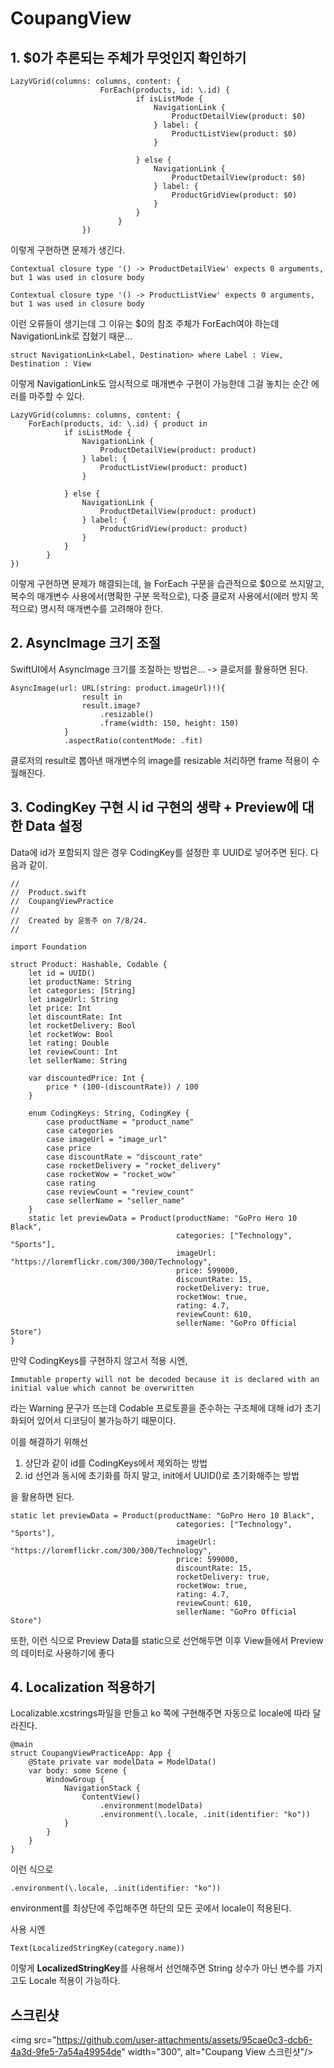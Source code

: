 # CoupangView

## 1. $0가 추론되는 주체가 무엇인지 확인하기

```
LazyVGrid(columns: columns, content: {
                    ForEach(products, id: \.id) {
                            if isListMode {
                                NavigationLink {
                                    ProductDetailView(product: $0)
                                } label: {
                                    ProductListView(product: $0)
                                }

                            } else {
                                NavigationLink {
                                    ProductDetailView(product: $0)
                                } label: {
                                    ProductGridView(product: $0)
                                }
                            }
                        }
                })
```
이렇게 구현하면 문제가 생긴다.
```
Contextual closure type '() -> ProductDetailView' expects 0 arguments, but 1 was used in closure body

Contextual closure type '() -> ProductListView' expects 0 arguments, but 1 was used in closure body
```
이런 오류들이 생기는데 그 이유는 $0의 참조 주체가 ForEach여야 하는데 NavigationLink로 잡혔기 때문...
```
struct NavigationLink<Label, Destination> where Label : View, Destination : View
```
이렇게 NavigationLink도 암시적으로 매개변수 구현이 가능한데 그걸 놓치는 순간 에러를 마주할 수 있다.

```
LazyVGrid(columns: columns, content: {
    ForEach(products, id: \.id) { product in
            if isListMode {
                NavigationLink {
                    ProductDetailView(product: product)
                } label: {
                    ProductListView(product: product)
                }

            } else {
                NavigationLink {
                    ProductDetailView(product: product)
                } label: {
                    ProductGridView(product: product)
                }
            }
        }
})
```
이렇게 구현하면 문제가 해결되는데,
늘 ForEach 구문을 습관적으로 $0으로 쓰지말고,
복수의 매개변수 사용에서(명확한 구분 목적으로), 다중 클로저 사용에서(에러 방지 목적으로) 명시적 매개변수를 고려해야 한다.

## 2. AsyncImage 크기 조절
SwiftUI에서 AsyncImage 크기를 조절하는 방법은...
-> 클로저를 활용하면 된다.

```
AsyncImage(url: URL(string: product.imageUrl)!){
                result in
                result.image?
                    .resizable()
                    .frame(width: 150, height: 150)
            }
            .aspectRatio(contentMode: .fit)
```
클로저의 result로 뽑아낸 매개변수의 image를 resizable 처리하면 frame 적용이 수월해진다.

## 3. CodingKey 구현 시 id 구현의 생략 + Preview에 대한 Data 설정

Data에 id가 포함되지 않은 경우 CodingKey를 설정한 후 UUID로 넣어주면 된다.
다음과 같이.

```
//
//  Product.swift
//  CoupangViewPractice
//
//  Created by 윤동주 on 7/8/24.
//

import Foundation

struct Product: Hashable, Codable {
    let id = UUID()
    let productName: String
    let categories: [String]
    let imageUrl: String
    let price: Int
    let discountRate: Int
    let rocketDelivery: Bool
    let rocketWow: Bool
    let rating: Double
    let reviewCount: Int
    let sellerName: String
    
    var discountedPrice: Int {
        price * (100-(discountRate)) / 100
    }
    
    enum CodingKeys: String, CodingKey {
        case productName = "product_name"
        case categories
        case imageUrl = "image_url"
        case price
        case discountRate = "discount_rate"
        case rocketDelivery = "rocket_delivery"
        case rocketWow = "rocket_wow"
        case rating
        case reviewCount = "review_count"
        case sellerName = "seller_name"
    }
    static let previewData = Product(productName: "GoPro Hero 10 Black",
                                     categories: ["Technology", "Sports"],
                                     imageUrl: "https://loremflickr.com/300/300/Technology",
                                     price: 599000,
                                     discountRate: 15,
                                     rocketDelivery: true,
                                     rocketWow: true,
                                     rating: 4.7,
                                     reviewCount: 610,
                                     sellerName: "GoPro Official Store")
}

```
만약 CodingKeys를 구현하지 않고서 적용 시엔, 
```
Immutable property will not be decoded because it is declared with an initial value which cannot be overwritten
```
라는 Warning 문구가 뜨는데
Codable 프로토콜을 준수하는 구조체에 대해 id가 초기화되어 있어서 디코딩이 불가능하기 때문이다.

이를 해결하기 위해선 
1. 상단과 같이 id를 CodingKeys에서 제외하는 방법
2. id 선언과 동시에 초기화를 하지 말고, init에서 UUID()로 초기화해주는 방법

을 활용하면 된다.

```
static let previewData = Product(productName: "GoPro Hero 10 Black",
                                     categories: ["Technology", "Sports"],
                                     imageUrl: "https://loremflickr.com/300/300/Technology",
                                     price: 599000,
                                     discountRate: 15,
                                     rocketDelivery: true,
                                     rocketWow: true,
                                     rating: 4.7,
                                     reviewCount: 610,
                                     sellerName: "GoPro Official Store")
```
또한, 이런 식으로 Preview Data를 static으로 선언해두면 이후 View들에서 Preview의 데이터로 사용하기에 좋다

## 4. Localization 적용하기

Localizable.xcstrings파일을 만들고 ko 쪽에 구현해주면 자동으로 locale에 따라 달라진다.

```
@main
struct CoupangViewPracticeApp: App {
    @State private var modelData = ModelData()
    var body: some Scene {
        WindowGroup {
            NavigationStack {
                ContentView()
                    .environment(modelData)
                    .environment(\.locale, .init(identifier: "ko"))
            }
        }
    }
}
```
이런 식으로 
```
.environment(\.locale, .init(identifier: "ko"))
```
environment를 최상단에 주입해주면 하단의 모든 곳에서 locale이 적용된다.

사용 시엔
```
Text(LocalizedStringKey(category.name))
```
이렇게 **LocalizedStringKey**를 사용해서 선언해주면 String 상수가 아닌 변수를 가지고도 Locale 적용이 가능하다.

## 스크린샷
<img src="https://github.com/user-attachments/assets/95cae0c3-dcb6-4a3d-9fe5-7a54a49954de" width="300", alt="Coupang View 스크린샷"/>
